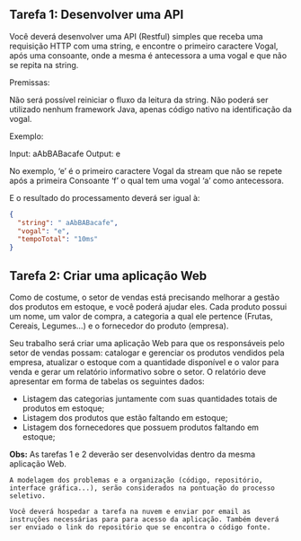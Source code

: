 ## Tarefa 1: Desenvolver uma API

Você deverá desenvolver uma API (Restful) simples que receba uma requisição HTTP com uma string, e encontre o primeiro caractere Vogal, após uma consoante, onde a mesma é antecessora a uma vogal e que não se repita na string.

Premissas:

Não será possível reiniciar o fluxo da leitura da string.
Não poderá ser utilizado nenhum framework Java, apenas código nativo na identificação da vogal.

Exemplo:

Input: aAbBABacafe
Output: e

No exemplo, ‘e’ é o primeiro caractere Vogal da stream que não se repete após a primeira Consoante ‘f’ o qual tem uma vogal ‘a’ como antecessora.

E o resultado do processamento deverá ser igual à:
```json
{
  "string": " aAbBABacafe",
  "vogal": "e",
  "tempoTotal": "10ms"
}
```

## Tarefa 2: Criar uma aplicação Web

Como de costume, o setor de vendas está precisando melhorar a gestão dos produtos em estoque, e você poderá ajudar eles. Cada produto possui um nome, um valor de compra, a categoria a qual ele pertence (Frutas, Cereais, Legumes…) e o fornecedor do produto (empresa). 

Seu trabalho será criar uma aplicação Web para que os responsáveis pelo setor de vendas possam: catalogar e gerenciar os produtos vendidos pela empresa, atualizar o estoque com a quantidade disponível e o valor para venda e gerar um relatório informativo sobre o setor. O relatório deve apresentar em forma de tabelas os seguintes dados: 
- Listagem das categorias juntamente com suas quantidades totais de produtos em estoque;
- Listagem dos produtos que estão faltando em estoque;
- Listagem dos fornecedores que possuem produtos faltando em estoque;

**Obs:** As tarefas 1 e 2 deverão ser desenvolvidas dentro da mesma aplicação Web.

``A modelagem dos problemas e a organização (código, repositório, interface gráfica...), serão considerados na pontuação do processo seletivo.``

``Você deverá hospedar a tarefa na nuvem e enviar por email as instruções necessárias para para acesso da aplicação. Também deverá ser enviado o link do repositório que se encontra o código fonte.``

